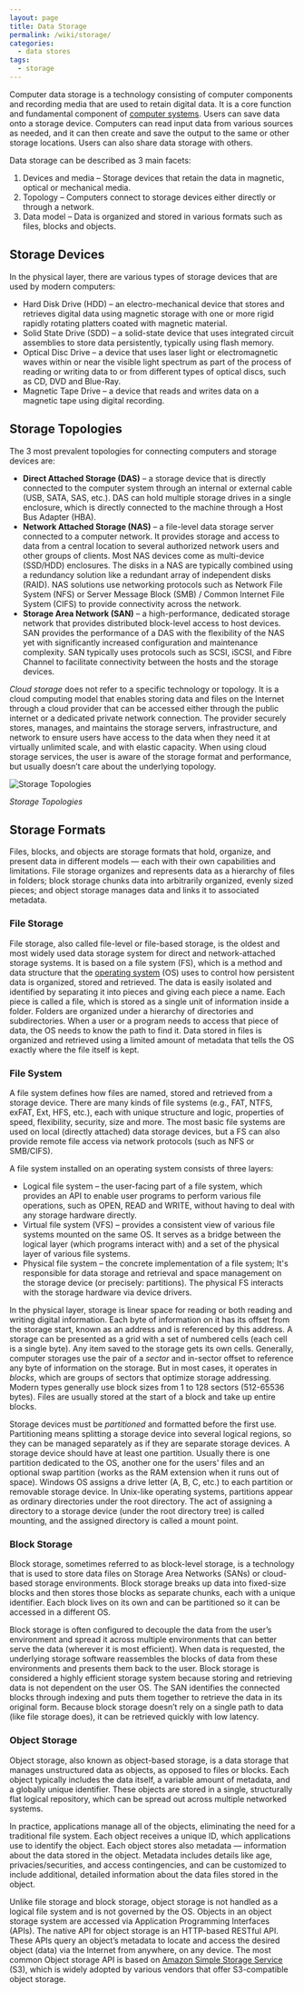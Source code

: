 ```yaml
---
layout: page
title: Data Storage
permalink: /wiki/storage/
categories: 
  - data stores
tags:
  - storage
---
```


Computer data storage is a technology consisting of computer components and recording media that are used to retain digital data. It is a core function and fundamental component of [computer systems](/wiki/hardware). Users can save data onto a storage device. Computers can read input data from various sources as needed, and it can then create and save the output to the same or other storage locations. Users can also share data storage with others. 

Data storage can be described as 3 main facets:
1. Devices and media – Storage devices that retain the data in magnetic, optical or mechanical media.
2. Topology – Computers connect to storage devices either directly or through a network.
3. Data model – Data is organized and stored in various formats such as files, blocks and objects. 

## Storage Devices
In the physical layer, there are various types of storage devices that are used by modern computers:
- Hard Disk Drive (HDD) – an electro-mechanical device that stores and retrieves digital data using magnetic storage with one or more rigid rapidly rotating platters coated with magnetic material.
- Solid State Drive (SDD) –  a solid-state device that uses integrated circuit assemblies to store data persistently, typically using flash memory.
- Optical Disc Drive – a device that uses laser light or electromagnetic waves within or near the visible light spectrum as part of the process of reading or writing data to or from different types of optical discs, such as CD, DVD and Blue-Ray. 
- Magnetic Tape Drive – a device that reads and writes data on a magnetic tape using digital recording.

## Storage Topologies 
The 3 most prevalent topologies for connecting computers and storage devices are: 
- **Direct Attached Storage (DAS)** – a storage device that is directly connected to the computer system through an internal or external cable (USB, SATA, SAS, etc.). DAS can hold multiple storage drives in a single enclosure, which is directly connected to the machine through a Host Bus Adapter (HBA). 
- **Network Attached Storage (NAS)** – a file-level data storage server connected to a computer network. It provides storage and access to data from a central location to several authorized network users and other groups of clients. Most NAS devices come as multi-device (SSD/HDD) enclosures. The disks in a NAS are typically combined using a redundancy solution like a redundant array of independent disks (RAID). NAS solutions use networking protocols such as Network File System (NFS) or Server Message Block (SMB) / Common Internet File System (CIFS) to provide connectivity across the network.
- **Storage Area Network (SAN)** – a high-performance, dedicated storage network that provides distributed block-level access to host devices. SAN provides the performance of a DAS with the flexibility of the NAS yet with significantly increased configuration and maintenance complexity. SAN typically uses protocols such as SCSI, iSCSI, and Fibre Channel to facilitate connectivity between the hosts and the storage devices.

*Cloud storage* does not refer to a specific technology or topology. It is a cloud computing model that enables storing data and files on the Internet through a cloud provider that can be accessed either through the public internet or a dedicated private network connection. The provider securely stores, manages, and maintains the storage servers, infrastructure, and network to ensure users have access to the data when they need it at virtually unlimited scale, and with elastic capacity. When using cloud storage services, the user is aware of the storage format and performance, but usually doesn’t care about the underlying topology. 

![Storage Topologies](/assets/images/storage.png)

*Storage Topologies*

## Storage Formats
Files, blocks, and objects are storage formats that hold, organize, and present data in different models — each with their own capabilities and limitations. File storage organizes and represents data as a hierarchy of files in folders; block storage chunks data into arbitrarily organized, evenly sized pieces; and object storage manages data and links it to associated metadata.

### File Storage
File storage, also called file-level or file-based storage, is the oldest and most widely used data storage system for direct and network-attached storage systems. It is based on a file system (FS), which is a method and data structure that the [operating system](/wiki/os) (OS) uses to control how persistent data is organized, stored and retrieved. The data is easily isolated and identified by separating it into pieces and giving each piece a name. Each piece is called a file, which is stored as a single unit of information inside a folder. Folders are organized under a hierarchy of directories and subdirectories. When a user or a program needs to access that piece of data, the OS needs to know the path to find it. Data stored in files is organized and retrieved using a limited amount of metadata that tells the OS exactly where the file itself is kept.

### File System
A file system defines how files are named, stored and retrieved from a storage device. There are many kinds of file systems (e.g., FAT, NTFS, exFAT, Ext, HFS, etc.), each with unique structure and logic, properties of speed, flexibility, security, size and more. The most basic file systems are used on local (directly attached) data storage devices, but a FS can also provide remote file access via network protocols (such as NFS or SMB/CIFS).

A file system installed on an operating system consists of three layers:
- Logical file system – the user-facing part of a file system, which provides an API to enable user programs to perform various file operations, such as OPEN, READ and WRITE, without having to deal with any storage hardware directly. 
- Virtual file system (VFS) – provides a consistent view of various file systems mounted on the same OS. It serves as a bridge between the logical layer (which programs interact with) and a set of the physical layer of various file systems.
- Physical file system – the concrete implementation of a file system; It's responsible for data storage and retrieval and space management on the storage device (or precisely: partitions). The physical FS interacts with the storage hardware via device drivers.

In the physical layer, storage is linear space for reading or both reading and writing digital information. Each byte of information on it has its offset from the storage start, known as an address and is referenced by this address. A storage can be presented as a grid with a set of numbered cells (each cell is a single byte). Any item saved to the storage gets its own cells. Generally, computer storages use the pair of a *sector* and in-sector offset to reference any byte of information on the storage. But in most cases, it operates in *blocks*, which are groups of sectors that optimize storage addressing. Modern types generally use block sizes from 1 to 128 sectors (512-65536 bytes). Files are usually stored at the start of a block and take up entire blocks.

Storage devices must be *partitioned* and formatted before the first use. Partitioning means splitting a storage device into several logical regions, so they can be managed separately as if they are separate storage devices. A storage device should have at least one partition. Usually there is one partition dedicated to the OS, another one for the users' files and an optional swap partition (works as the RAM extension when it runs out of space). Windows OS assigns a drive letter (A, B, C, etc.) to each partition or removable storage device. In Unix-like operating systems, partitions appear as ordinary directories under the root directory. The act of assigning a directory to a storage device (under the root directory tree) is called mounting, and the assigned directory is called a mount point.

### Block Storage
Block storage, sometimes referred to as block-level storage, is a technology that is used to store data files on Storage Area Networks (SANs) or cloud-based storage environments. Block storage breaks up data into fixed-size blocks and then stores those blocks as separate chunks, each with a unique identifier. Each block lives on its own and can be partitioned so it can be accessed in a different OS.

Block storage is often configured to decouple the data from the user’s environment and spread it across multiple environments that can better serve the data (wherever it is most efficient). When data is requested, the underlying storage software reassembles the blocks of data from these environments and presents them back to the user. Block storage is considered a highly efficient storage system because storing and retrieving data is not dependent on the user OS. The SAN identifies the connected blocks through indexing and puts them together to retrieve the data in its original form. Because block storage doesn’t rely on a single path to data (like file storage does), it can be retrieved quickly with low latency. 

### Object Storage
Object storage, also known as object-based storage, is a data storage that manages unstructured data as objects, as opposed to files or blocks. Each object typically includes the data itself, a variable amount of metadata, and a globally unique identifier. These objects are stored in a single, structurally flat logical repository, which can be spread out across multiple networked systems. 

In practice, applications manage all of the objects, eliminating the need for a traditional file system. Each object receives a unique ID, which applications use to identify the object. Each object stores also metadata — information about the data stored in the object. Metadata includes details like age, privacies/securities, and access contingencies, and can be customized to include additional, detailed information about the data files stored in the object.

Unlike file storage and block storage, object storage is not handled as a logical file system and is not governed by the OS. Objects in an object storage system are accessed via Application Programming Interfaces (APIs). The native API for object storage is an HTTP-based RESTful API. These APIs query an object’s metadata to locate and access the desired object (data) via the Internet from anywhere, on any device. The most common Object storage API is based on [Amazon Simple Storage Service](https://aws.amazon.com/s3/) (S3), which is widely adopted by various vendors that offer S3-compatible object storage. 



